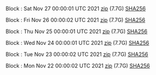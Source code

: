 Block [](https://insight.dash.org/insight/block/): Sat Nov 27 00:00:01 UTC 2021 [zip](https://dash-bootstrap.ams3.digitaloceanspaces.com/mainnet/2021-11-27/bootstrap.dat.zip) (7.7G) [SHA256](https://dash-bootstrap.ams3.digitaloceanspaces.com/mainnet/2021-11-27/sha256.txt)

Block [](https://insight.dash.org/insight/block/): Fri Nov 26 00:00:02 UTC 2021 [zip](https://dash-bootstrap.ams3.digitaloceanspaces.com/mainnet/2021-11-26/bootstrap.dat.zip) (7.7G) [SHA256](https://dash-bootstrap.ams3.digitaloceanspaces.com/mainnet/2021-11-26/sha256.txt)

Block [](https://insight.dash.org/insight/block/): Thu Nov 25 00:00:01 UTC 2021 [zip](https://dash-bootstrap.ams3.digitaloceanspaces.com/mainnet/2021-11-25/bootstrap.dat.zip) (7.7G) [SHA256](https://dash-bootstrap.ams3.digitaloceanspaces.com/mainnet/2021-11-25/sha256.txt)

Block [](https://insight.dash.org/insight/block/): Wed Nov 24 00:00:01 UTC 2021 [zip](https://dash-bootstrap.ams3.digitaloceanspaces.com/mainnet/2021-11-24/bootstrap.dat.zip) (7.7G) [SHA256](https://dash-bootstrap.ams3.digitaloceanspaces.com/mainnet/2021-11-24/sha256.txt)

Block [](https://insight.dash.org/insight/block/): Tue Nov 23 00:00:02 UTC 2021 [zip](https://dash-bootstrap.ams3.digitaloceanspaces.com/mainnet/2021-11-23/bootstrap.dat.zip) (7.7G) [SHA256](https://dash-bootstrap.ams3.digitaloceanspaces.com/mainnet/2021-11-23/sha256.txt)

Block [](https://insight.dash.org/insight/block/): Mon Nov 22 00:00:02 UTC 2021 [zip](https://dash-bootstrap.ams3.digitaloceanspaces.com/mainnet/2021-11-22/bootstrap.dat.zip) (7.7G) [SHA256](https://dash-bootstrap.ams3.digitaloceanspaces.com/mainnet/2021-11-22/sha256.txt)
